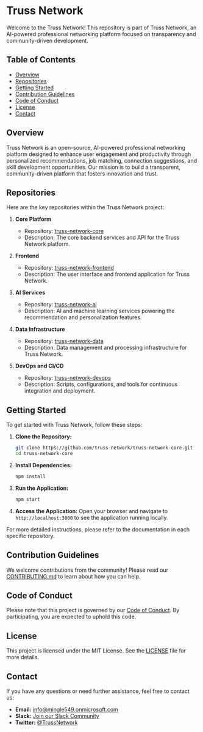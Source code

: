 

# Truss Network

Welcome to the Truss Network! This repository is part of Truss Network, an AI-powered professional networking platform focused on transparency and community-driven development.

## Table of Contents

- [Overview](#overview)
- [Repositories](#repositories)
- [Getting Started](#getting-started)
- [Contribution Guidelines](#contribution-guidelines)
- [Code of Conduct](#code-of-conduct)
- [License](#license)
- [Contact](#contact)

## Overview

Truss Network is an open-source, AI-powered professional networking platform designed to enhance user engagement and productivity through personalized recommendations, job matching, connection suggestions, and skill development opportunities. Our mission is to build a transparent, community-driven platform that fosters innovation and trust.

## Repositories

Here are the key repositories within the Truss Network project:

1. **Core Platform**
   - Repository: [truss-network-core](https://github.com/truss-network/truss-network-core)
   - Description: The core backend services and API for the Truss Network platform.

2. **Frontend**
   - Repository: [truss-network-frontend](https://github.com/truss-network/truss-network-frontend)
   - Description: The user interface and frontend application for Truss Network.

3. **AI Services**
   - Repository: [truss-network-ai](https://github.com/truss-network/truss-network-ai)
   - Description: AI and machine learning services powering the recommendation and personalization features.

4. **Data Infrastructure**
   - Repository: [truss-network-data](https://github.com/truss-network/truss-network-data)
   - Description: Data management and processing infrastructure for Truss Network.

5. **DevOps and CI/CD**
   - Repository: [truss-network-devops](https://github.com/truss-network/truss-network-devops)
   - Description: Scripts, configurations, and tools for continuous integration and deployment.

## Getting Started

To get started with Truss Network, follow these steps:

1. **Clone the Repository:**
   ```bash
   git clone https://github.com/truss-network/truss-network-core.git
   cd truss-network-core
   ```

2. **Install Dependencies:**
   ```bash
   npm install
   ```

3. **Run the Application:**
   ```bash
   npm start
   ```

4. **Access the Application:**
   Open your browser and navigate to `http://localhost:3000` to see the application running locally.

For more detailed instructions, please refer to the documentation in each specific repository.

## Contribution Guidelines

We welcome contributions from the community! Please read our [CONTRIBUTING.md](CONTRIBUTING.md) to learn about how you can help.

## Code of Conduct

Please note that this project is governed by our [Code of Conduct](CODE_OF_CONDUCT.md). By participating, you are expected to uphold this code.

## License

This project is licensed under the MIT License. See the [LICENSE](LICENSE) file for more details.

## Contact

If you have any questions or need further assistance, feel free to contact us:

- **Email:** info@mingle549.onmicrosoft.com
- **Slack:** [Join our Slack Community](https://join.slack.com/t/trussnetwork/shared_invite/abc123)
- **Twitter:** [@TrussNetwork](https://twitter.com/TrussNetwork)


